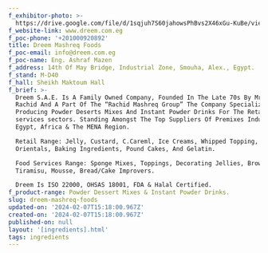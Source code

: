 ```yaml
---
f_exhibitor-photo: >-
  https://drive.google.com/file/d/1sqjuh7S60jahowsPhBvs2X46xGu-KuBe/view?usp=drive_link
f_website-link: www.dreem.com.eg
f_poc-phone: '+201000920892'
title: Dreem Mashreq Foods
f_poc-email: info@dreem.com.eg
f_poc-name: Eng. Ashraf Mazen
f_address: 14th Of May Bridge, Industrial Zone, Smouha, Alex., Egypt.
f_stand: M-D40
f_hall: Sheikh Maktoum Hall
f_brief: >-
  Dreem S.A.E. Is A Family Owned Company, Founded In The Late 70s By Mr. Mohamed
  Rachid And A Part Of The “Rachid Mashreq Group” The Company Specialized In
  Producing Powder Deserts Mixes And Instant Powder Drinks For The Retail &
  services sectors. Standing Amongst The Top Suppliers Of Premixes Industry In
  Egypt, Africa & The MENA Region.

  Retail Range: Jelly, Custard, C.Careml, Ice Creams, Whipped Topping,
  Orientals, Baking Ingredients, Pound Cakes, And Gelatin.

  Food Services Range: Sponge Mixes, Toppings, Decorating Jellies, Brownies,
  Tiramisu, Mousse, Bread/Cake Improvers.

  Dreem Is ISO 22000, OHSAS 18001, FDA & Halal Certified.
f_product-range: Powder Dessert Mixes & Instant Powder Drinks.
slug: dreem-mashreq-foods
updated-on: '2024-02-07T15:18:00.967Z'
created-on: '2024-02-07T15:18:00.967Z'
published-on: null
layout: '[ingredients].html'
tags: ingredients
---
```



